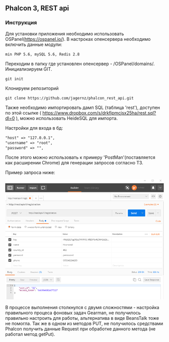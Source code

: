 ## Phalcon 3, REST api

### Инструкция

Для установки приложения необходимо использовать OSPanel(https://ospanel.io/).
В настроках опенсервера необходимо включить данные модули:

    min PHP 5.6, mySQL 5.6, Redis 2.8
    
Переходим в папку где установлен опенсервер - /OSPanel/domains/. Инициализируем GIT.

    git init
    
Клонируем репозиторий

    git clone https://github.com/jagernz/phalcon_rest_api.git
    
Также необходимо импортировать дамп SQL (таблица 'rest'), доступен по этой ссылке ( https://www.dropbox.com/s/drkfipmcjsx25ha/rest.sql?dl=0 ), можно использовать HeideSQL для импорта.

Настройки для входа в бд:
    
    "host" => "127.0.0.1",
    "username" => "root",
    "password" => "",

После этого можно использовать к примеру 'PostMan'(пoставляется как расширении Chrome) для генерации запросов согласно ТЗ.

Пример запроса ниже:

<img src='postman.png'>

В процессе выполнения столкнулся с двумя сложностями - настройка правильного процеса фоновых задач Gearman, не получилось правильно настроить для работы, альтернатива в виде BeansTalk тоже не помогла. Так же в одном из методов PUT, не получилось средствами Phalcon получить данные Request при обработке данного метода (не работал метод getPut).